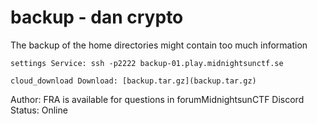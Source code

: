 # backup - dan crypto


The backup of the home directories might contain too much information

    settings Service: ssh -p2222 backup-01.play.midnightsunctf.se 

    cloud_download Download: [backup.tar.gz](backup.tar.gz)

Author: FRA is available for questions in forumMidnightsunCTF Discord
Status: Online 


